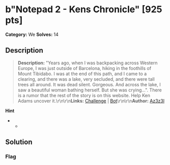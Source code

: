 # b"Notepad 2 - Kens Chronicle" [925 pts]

**Category:** We
**Solves:** 14

## Description
>**Description:** "Years ago, when I was backpacking across Western Europe, I was just outside of Barcelona, hiking in the foothills of Mount Tibidabo. I was at the end of this path, and I came to a clearing, and there was a lake, very secluded, and there were tall trees all around. It was dead silent. Gorgeous. And across the lake, I saw a beautiful woman bathing herself. But she was crying...". There is a rumor that the rest of the story is on this website. Help Ken Adams uncover it.\r\n\r\n**Links:** [Challenge](https://chall.notepad2.gq) |  [Bot](http://web.challenge.bi0s.in:1337)\r\n\r\n**Author:** [Az3z3l](https://twitter.com/Az3z3l)

**Hint**
* -

## Solution

### Flag

